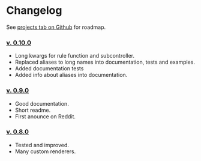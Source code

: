 # Changelog

See [projects tab on Github](https://github.com/orsinium/djburger/projects) for roadmap.

### [v. 0.10.0](https://github.com/orsinium/djburger/releases/tag/0.10.0)

* Long kwargs for rule function and subcontroller.
* Replaced aliases to long names into documentation, tests and examples.
* Added documentation tests
* Added info about aliases into documentation.


### [v. 0.9.0](https://github.com/orsinium/djburger/releases/tag/0.9.0)

* Good documentation.
* Short readme.
* First anounce on Reddit.


### [v. 0.8.0](https://github.com/orsinium/djburger/releases/tag/0.8.0)

* Tested and improved.
* Many custom renderers.

